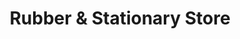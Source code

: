 ---
title: "Rubber & Stationary Store"
url: /poozhikkad/rubber-and-stationary-store/
shop: convenience
---